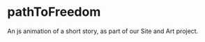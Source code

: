 pathToFreedom
=============

An js animation of a short story, as part of our Site and Art project.
